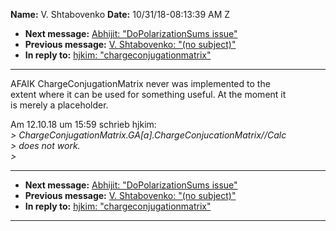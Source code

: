 **Name:** V. Shtabovenko
**Date:** 10/31/18-08:13:39 AM Z

  - **Next message:** [Abhijit: "DoPolarizationSums issue"](1444.html)
  - **Previous message:** [V. Shtabovenko: "(no subject)"](1442.html)
  - **In reply to:** [hjkim: "chargeconjugationmatrix"](1439.html)

-----

AFAIK ChargeConjugationMatrix never was implemented to the  
extent where it can be used for something useful. At the moment it  
is merely a placeholder.  

Am 12.10.18 um 15:59 schrieb hjkim:  
*\>
ChargeConjugationMatrix.GA[a].ChargeConjucationMatrix//Calc*  
*\> does not work.*  
*\>*  

-----

  - **Next message:** [Abhijit: "DoPolarizationSums issue"](1444.html)
  - **Previous message:** [V. Shtabovenko: "(no subject)"](1442.html)
  - **In reply to:** [hjkim: "chargeconjugationmatrix"](1439.html)

-----

